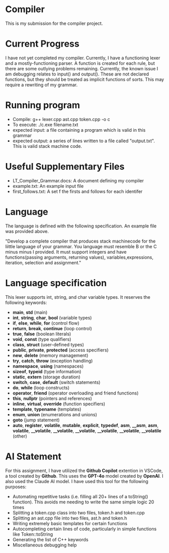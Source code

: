 # Compiler
This is my submission for the compiler project.

# Current Progress
I have not yet completed my compiler. Currently, I have a functioning lexer and a mostly-functioning parser. A function is created for each rule, but there are some outlying problems remaining. Currently, the known issue I am debugging relates to input() and output(). These are not declared functions, but they should be treated as implicit functions of sorts. This may require a rewriting of my grammar.

# Running program
- Compile: g++ lexer.cpp ast.cpp token.cpp -o c
- To execute: ./c.exe filename.txt
- expected input: a file containing a program which is valid in this grammar
- expected output: a series of lines written to a file called "output.txt". This is valid stack machine code. 

# Useful Supplementary Files
- LT_Compiler_Grammar.docs: A document defining my compiler
- example.txt: An example input file 
- first_follows.txt: A set f the firsts and follows for each identifer

# Language
The language is defined with the following specification. An example file was provided above.

"Develop a complete compiler that produces stack machinecode for the liittle language of your grammar. You language must resemble B  or the C minus minus I provided. It must support integers and have functions(passing arguments, returning values), variables,expressions, iteration, selection and assignment."


# Language specification
This lexer supports int, string, and char variable types. It reserves the following keywords:
- **main**, **std** (main)
- **int**, **string**, **char**, **bool** (variable types)
- **if**, **else**, **while**, **for** (control flow)
- **return**, **break**, **continue** (loop control)
- **true**, **false** (boolean literals)
- **void**, **const** (type qualifiers)
- **class**, **struct** (user-defined types)
- **public**, **private**, **protected** (access specifiers)
- **new**, **delete** (memory management)
- **try**, **catch**, **throw** (exception handling)
- **namespace**, **using** (namespaces)
- **sizeof**, **typeid** (type information)
- **static**, **extern** (storage duration)
- **switch**, **case**, **default** (switch statements)
- **do**, **while** (loop constructs)
- **operator**, **friend** (operator overloading and friend functions)
- **this**, **nullptr** (pointers and references)
- **inline**, **virtual**, **override** (function specifiers)
- **template**, **typename** (templates)
- **enum**, **union** (enumerations and unions)
- **goto** (jump statement)
- **auto**, **register**, **volatile**, **mutable**, **explicit**, **typedef**, **asm**, **__asm**, **__asm__**, **__volatile__**, **__volatile**, **__volatile**, **__volatile**, **__volatile**, **__volatile**, **__volatile** (other)

# AI Statement
For this assignment, I have utilized the **Github Copilot** extention in VSCode, a tool created by **Github**. This uses the **GPT-4o** model created by **OpenAI**. I also used the Claude AI model. I have used this tool for the following purposes:
- Automating repetitive tasks (i.e. filling all 20+ lines of a toString() function). This avoids me needing to write the same simple logic 20 times
- Splitting a token.cpp class into two files, token.h and token.cpp
- Splitting an ast.cpp file into two files, ast.h and token.h
- Writing extremely basic templates for certain functions
- Autocompleting certain lines of code, particularly in simple functions like Token::toString
- Generating the list of C++ keywords
- Miscellaneous debugging help